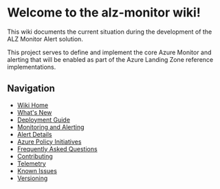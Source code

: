 # Welcome to the alz-monitor wiki!

This wiki documents the current situation during the development of the ALZ Monitor Alert solution.

This project serves to define and implement the core Azure Monitor and alerting that will be enabled as part of the Azure Landing Zone reference implementations.

## Navigation

- [Wiki Home](https://github.com/Azure/alz-monitor/wiki/Home)
- [What's New](https://github.com/Azure/alz-monitor/wiki/WhatsNew)
- [Deployment Guide](https://github.com/Azure/alz-monitor/wiki/DeploymentGuide)
- [Monitoring and Alerting](https://github.com/Azure/alz-monitor/wiki/MonitoringAndAlerting)
- [Alert Details](https://github.com/Azure/alz-monitor/wiki/AlertsDetails)
- [Azure Policy Initiatives](https://github.com/Azure/alz-monitor/wiki/PolicyInitiatives)
- [Frequently Asked Questions](https://github.com/Azure/alz-monitor/wiki/FAQ)
- [Contributing](https://github.com/Azure/alz-monitor/wiki/Contributing)
- [Telemetry](https://github.com/Azure/alz-monitor/wiki/Telemetry)
- [Known Issues](https://github.com/Azure/alz-monitor/wiki/KnownIssues)
- [Versioning](https://github.com/Azure/alz-monitor/wiki/Versioning)
